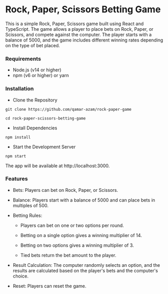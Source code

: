 # Rock, Paper, Scissors Betting Game

This is a simple Rock, Paper, Scissors game built using React and TypeScript. The game allows a player to place bets on Rock, Paper, or Scissors, and compete against the computer. The player starts with a balance of 5000, and the game includes different winning rates depending on the type of bet placed.

### Requirements

- Node.js (v14 or higher)
- npm (v6 or higher) or yarn

### Installation

- Clone the Repository

```
git clone https://github.com/qamar-azam/rock-paper-game
```

```
cd rock-paper-scissors-betting-game
```

- Install Dependencies

```
npm install
```

- Start the Development Server

```
npm start
```

The app will be available at http://localhost:3000.

### Features

- Bets: Players can bet on Rock, Paper, or Scissors.

- Balance: Players start with a balance of 5000 and can place bets in multiples of 500.

- Betting Rules:

  - Players can bet on one or two options per round.

  - Betting on a single option gives a winning multiplier of 14.

  - Betting on two options gives a winning multiplier of 3.

  - Tied bets return the bet amount to the player.

- Result Calculation: The computer randomly selects an option, and the results are calculated based on the player's bets and the computer's choice.

- Reset: Players can reset the game.
